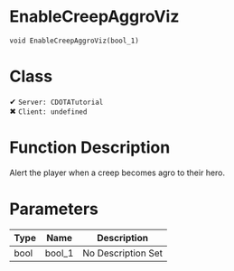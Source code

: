 # EnableCreepAggroViz
```
void EnableCreepAggroViz(bool_1)
```
# Class
✔ `Server: CDOTATutorial`  
✖ `Client: undefined`  

# Function Description
Alert the player when a creep becomes agro to their hero.
# Parameters
Type|Name|Description
--|--|--
bool|bool_1|No Description Set

